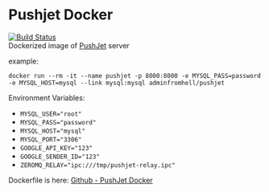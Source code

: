 # Pushjet Docker
[![Build Status](https://drone.darkzone.tech/api/badges/adminfromhell/pushjet-docker/status.svg)](https://drone.darkzone.tech/metaa/pushjet-docker)<br/>
Dockerized image of [PushJet](http://pushjet.io) server

example:
```console
docker run --rm -it --name pushjet -p 8000:8000 -e MYSQL_PASS=password -e MYSQL_HOST=mysql --link mysql:mysql adminfromhell/pushjet
```

Environment Variables:
* `MYSQL_USER="root"`
* `MYSQL_PASS="password"`
* `MYSQL_HOST="mysql"`
* `MYSQL_PORT="3306"`
* `GOOGLE_API_KEY="123"`
* `GOOGLE_SENDER_ID="123"`
* `ZEROMQ_RELAY="ipc:///tmp/pushjet-relay.ipc"`

Dockerfile is here: [Github - PushJet Docker](https://github.com/metaa/pushjet-docker)
